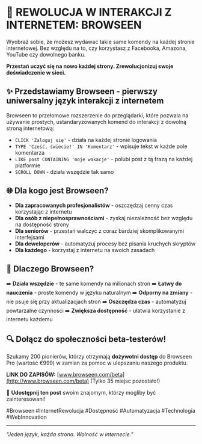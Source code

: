 # 🚀 REWOLUCJA W INTERAKCJI Z INTERNETEM: BROWSEEN 

Wyobraź sobie, że możesz wydawać takie same komendy na każdej stronie internetowej. Bez względu na to, czy korzystasz z Facebooka, Amazona, YouTube czy dowolnego banku.

**Przestań uczyć się na nowo każdej strony. Zrewolucjonizuj swoje doświadczenie w sieci.**

## ✨ Przedstawiamy Browseen - pierwszy uniwersalny język interakcji z internetem

Browseen to przełomowe rozszerzenie do przeglądarki, które pozwala na używanie prostych, ustandaryzowanych komend do interakcji z dowolną stroną internetową:

- `CLICK 'Zaloguj się'` - działa na każdej stronie logowania
- `TYPE 'Cześć, świecie!' IN 'Komentarz'` - wpisuje tekst w każde pole komentarza 
- `LIKE post CONTAINING 'moje wakacje'` - polubi post z tą frazą na każdej platformie
- `SCROLL DOWN` - działa wszędzie tak samo

## 🌐 Dla kogo jest Browseen?

- **Dla zapracowanych profesjonalistów** - oszczędzaj cenny czas korzystając z internetu
- **Dla osób z niepełnosprawnościami** - zyskaj niezależność bez względu na dostępność strony
- **Dla seniorów** - przestań walczyć z coraz bardziej skomplikowanymi interfejsami
- **Dla deweloperów** - automatyzuj procesy bez pisania kruchych skryptów
- **Dla każdego** - korzystaj z internetu na swoich zasadach

## 🎯 Dlaczego Browseen?

➡️ **Działa wszędzie** - te same komendy na milionach stron
➡️ **Łatwy do nauczenia** - proste komendy w języku naturalnym 
➡️ **Odporny na zmiany** - nie psuje się przy aktualizacjach stron
➡️ **Oszczędza czas** - automatyzuj powtarzalne czynności
➡️ **Zwiększa dostępność** - ułatwia korzystanie z internetu każdemu

## 🔍 Dołącz do społeczności beta-testerów!

Szukamy 200 pionierów, którzy otrzymają **dożywotni dostęp** do Browseen Pro (wartość €999) w zamian za pomoc w ulepszaniu naszego produktu.

**LINK DO ZAPISÓW:** [www.browseen.com/beta](http://www.browseen.com/beta) (Tylko 35 miejsc pozostało!)

🔄 **Udostępnij ten post** swoim znajomym, którzy mogliby być zainteresowani!

#Browseen #InternetRewolucja #Dostępność #Automatyzacja #Technologia #WebInnovation

---

*"Jeden język, każda strona. Wolność w internecie."*
